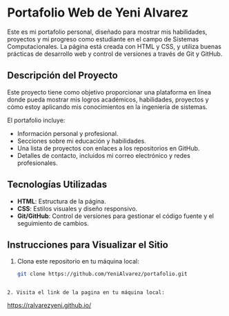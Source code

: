 # Portafolio Web de Yeni Alvarez

Este es mi portafolio personal, diseñado para mostrar mis habilidades, proyectos y mi progreso como estudiante en el campo de Sistemas Computacionales. La página está creada con HTML y CSS, y utiliza buenas prácticas de desarrollo web y control de versiones a través de Git y GitHub.

## Descripción del Proyecto

Este proyecto tiene como objetivo proporcionar una plataforma en línea donde pueda mostrar mis logros académicos, habilidades, proyectos y cómo estoy aplicando mis conocimientos en la ingeniería de sistemas. 

El portafolio incluye:
- Información personal y profesional.
- Secciones sobre mi educación y habilidades.
- Una lista de proyectos con enlaces a los repositorios en GitHub.
- Detalles de contacto, incluidos mi correo electrónico y redes profesionales.

## Tecnologías Utilizadas

- **HTML**: Estructura de la página.
- **CSS**: Estilos visuales y diseño responsivo.
- **Git/GitHub**: Control de versiones para gestionar el código fuente y el seguimiento de cambios.

## Instrucciones para Visualizar el Sitio

1. Clona este repositorio en tu máquina local:

   ```bash
   git clone https://github.com/YeniAlvarez/portafolio.git
```

2. Visita el link de la pagina en tu máquina local:
```
  https://ralvarezyeni.github.io/
```
